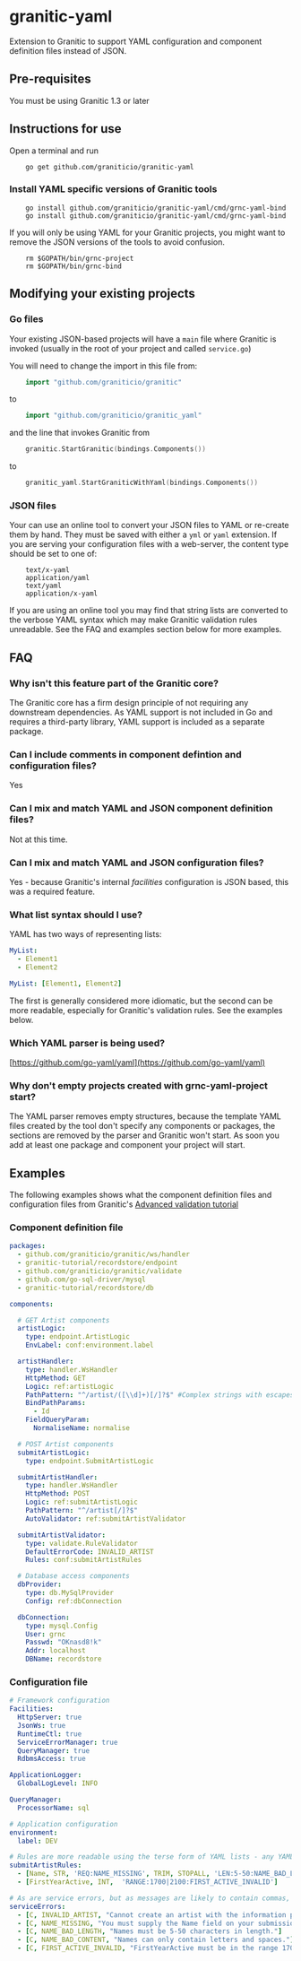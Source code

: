 # granitic-yaml
Extension to Granitic to support YAML configuration and component definition files instead of JSON.

## Pre-requisites

You must be using Granitic 1.3 or later


## Instructions for use

Open a terminal and run

```
    go get github.com/graniticio/granitic-yaml
```

### Install YAML specific versions of Granitic tools

```
    go install github.com/graniticio/granitic-yaml/cmd/grnc-yaml-bind
    go install github.com/graniticio/granitic-yaml/cmd/grnc-yaml-bind
```

If you will only be using YAML for your Granitic projects, you might want to remove the JSON versions of the
tools to avoid confusion.

```
    rm $GOPATH/bin/grnc-project
    rm $GOPATH/bin/grnc-bind
```

## Modifying your existing projects

### Go files

Your existing JSON-based projects will have a `main` file where Granitic is invoked (usually in the root of your project and called `service.go`)

You will need to change the import in this file from:

```go
    import "github.com/graniticio/granitic"
```

to

```go
    import "github.com/graniticio/granitic_yaml"    
```


and the line that invokes Granitic from

```go
    granitic.StartGranitic(bindings.Components())
```

to

```go
    granitic_yaml.StartGraniticWithYaml(bindings.Components())
```

### JSON files

Your can use an online tool to convert your JSON files to YAML or re-create them by hand. They must be saved with
either a `yml` or `yaml` extension. If you are serving your configuration files with a web-server, the content type
should be set to one of:

```
    text/x-yaml
    application/yaml
    text/yaml
    application/x-yaml
```

If you are using an online tool you may find that string lists are converted to the verbose YAML syntax which may make
Granitic validation rules unreadable. See the FAQ and examples section below for more examples.

## FAQ

### Why isn't this feature part of the Granitic core?

The Granitic core has a firm design principle of not requiring any downstream dependencies. As YAML support
is not included in Go and requires a third-party library, YAML support is included as a separate package.

### Can I include comments in component defintion and configuration files?

Yes

### Can I mix and match YAML and JSON component definition files?

Not at this time.

### Can I mix and match YAML and JSON configuration files?

Yes - because Granitic's internal _facilities_ configuration is JSON based, this was a required feature.

### What list syntax should I use?

YAML has two ways of representing lists:

```yaml
MyList:
  - Element1
  - Element2
```

```yaml
MyList: [Element1, Element2]
```

The first is generally considered more idiomatic, but the second can be more readable, especially for Granitic's 
validation rules. See the examples below.

### Which YAML parser is being used?

[https://github.com/go-yaml/yaml](https://github.com/go-yaml/yaml)

### Why don't empty projects created with grnc-yaml-project start?

The YAML parser removes empty structures, because the template YAML files created by the tool don't specify any
components or packages, the sections are removed by the parser and Granitic won't start. As soon you add at least
one package and component your project will start.

## Examples

The following examples shows what the component definition files and configuration files from Granitic's 
[Advanced validation tutorial](http://www.granitic.io/tutorials/advanced-validation) 


### Component definition file

```yaml
packages:
  - github.com/graniticio/granitic/ws/handler
  - granitic-tutorial/recordstore/endpoint
  - github.com/graniticio/granitic/validate
  - github.com/go-sql-driver/mysql
  - granitic-tutorial/recordstore/db

components:

  # GET Artist components
  artistLogic:
    type: endpoint.ArtistLogic
    EnvLabel: conf:environment.label

  artistHandler:
    type: handler.WsHandler
    HttpMethod: GET
    Logic: ref:artistLogic
    PathPattern: "^/artist/([\\d]+)[/]?$" #Complex strings with escapes should be quoted
    BindPathParams:
      - Id
    FieldQueryParam:
      NormaliseName: normalise

  # POST Artist components
  submitArtistLogic:
    type: endpoint.SubmitArtistLogic

  submitArtistHandler:
    type: handler.WsHandler
    HttpMethod: POST
    Logic: ref:submitArtistLogic
    PathPattern: "^/artist[/]?$"
    AutoValidator: ref:submitArtistValidator

  submitArtistValidator:
    type: validate.RuleValidator
    DefaultErrorCode: INVALID_ARTIST
    Rules: conf:submitArtistRules

  # Database access components
  dbProvider:
    type: db.MySqlProvider
    Config: ref:dbConnection

  dbConnection:
    type: mysql.Config
    User: grnc
    Passwd: "OKnasd8!k"
    Addr: localhost
    DBName: recordstore

```

### Configuration file

```yaml
# Framework configuration
Facilities:
  HttpServer: true
  JsonWs: true
  RuntimeCtl: true
  ServiceErrorManager: true
  QueryManager: true
  RdbmsAccess: true

ApplicationLogger:
  GlobalLogLevel: INFO

QueryManager:
  ProcessorName: sql

# Application configuration
environment:
  label: DEV

# Rules are more readable using the terse form of YAML lists - any YAML control characters (colons) need to be in quotes
submitArtistRules:
  - [Name, STR, 'REQ:NAME_MISSING', TRIM, STOPALL, 'LEN:5-50:NAME_BAD_LENGTH', BREAK, 'REG:^[A-Z]| +$:NAME_BAD_CONTENT']
  - [FirstYearActive, INT,  'RANGE:1700|2100:FIRST_ACTIVE_INVALID']

# As are service errors, but as messages are likely to contain commas, put them in quotes
serviceErrors:
  - [C, INVALID_ARTIST, "Cannot create an artist with the information provided."]
  - [C, NAME_MISSING, "You must supply the Name field on your submission."]
  - [C, NAME_BAD_LENGTH, "Names must be 5-50 characters in length."]
  - [C, NAME_BAD_CONTENT, "Names can only contain letters and spaces."]
  - [C, FIRST_ACTIVE_INVALID, "FirstYearActive must be in the range 1700-2100"]
```

